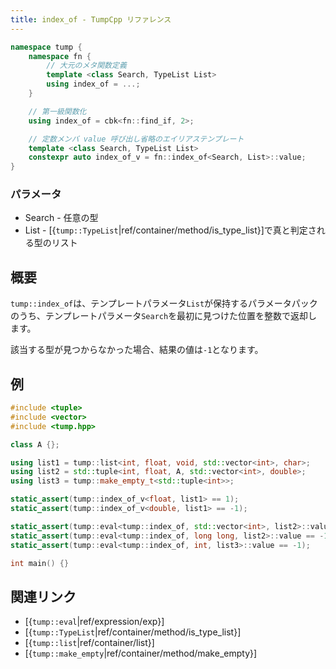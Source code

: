 ```yaml
---
title: index_of - TumpCpp リファレンス
---
```


```cpp
namespace tump {
    namespace fn {
        // 大元のメタ関数定義
        template <class Search, TypeList List>
        using index_of = ...;
    }

    // 第一級関数化
    using index_of = cbk<fn::find_if, 2>;

    // 定数メンバ value 呼び出し省略のエイリアステンプレート
    template <class Search, TypeList List>
    constexpr auto index_of_v = fn::index_of<Search, List>::value;
}
```

### パラメータ

- Search - 任意の型
- List - [{`tump::TypeList`|ref/container/method/is_type_list}]で真と判定される型のリスト

## 概要

`tump::index_of`は、テンプレートパラメータ`List`が保持するパラメータパックのうち、テンプレートパラメータ`Search`を最初に見つけた位置を整数で返却します。

該当する型が見つからなかった場合、結果の値は`-1`となります。

## 例

```cpp
#include <tuple>
#include <vector>
#include <tump.hpp>

class A {};

using list1 = tump::list<int, float, void, std::vector<int>, char>;
using list2 = std::tuple<int, float, A, std::vector<int>, double>;
using list3 = tump::make_empty_t<std::tuple<int>>;

static_assert(tump::index_of_v<float, list1> == 1);
static_assert(tump::index_of_v<double, list1> == -1);

static_assert(tump::eval<tump::index_of, std::vector<int>, list2>::value == 3);
static_assert(tump::eval<tump::index_of, long long, list2>::value == -1);
static_assert(tump::eval<tump::index_of, int, list3>::value == -1);

int main() {}
```

## 関連リンク

- [{`tump::eval`|ref/expression/exp}]
- [{`tump::TypeList`|ref/container/method/is_type_list}]
- [{`tump::list`|ref/container/list}]
- [{`tump::make_empty`|ref/container/method/make_empty}]
